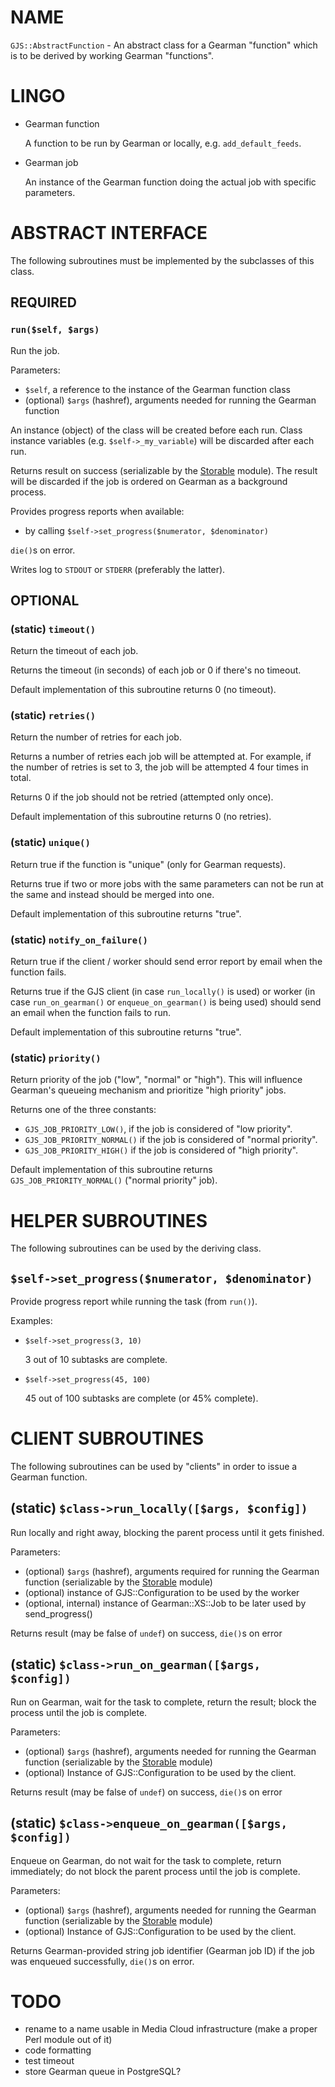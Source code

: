 # NAME

`GJS::AbstractFunction` - An abstract class for a Gearman "function" which
is to be derived by working Gearman "functions".



# LINGO

- Gearman function

    A function to be run by Gearman or locally, e.g. `add_default_feeds`.

- Gearman job

    An instance of the Gearman function doing the actual job with specific parameters.

# ABSTRACT INTERFACE

The following subroutines must be implemented by the subclasses of this class.

## REQUIRED

### `run($self, $args)`

Run the job.

Parameters:

- `$self`, a reference to the instance of the Gearman function class
- (optional) `$args` (hashref), arguments needed for running the
Gearman function

An instance (object) of the class will be created before each run. Class
instance variables (e.g. `$self->_my_variable`) will be discarded after
each run.

Returns result on success (serializable by the [Storable](http://search.cpan.org/perldoc?Storable) module). The result
will be discarded if the job is ordered on Gearman as a background process.

Provides progress reports when available:

- by calling `$self->set_progress($numerator, $denominator)`

`die()`s on error.

Writes log to `STDOUT` or `STDERR` (preferably the latter).

## OPTIONAL

### (static) `timeout()`

Return the timeout of each job.

Returns the timeout (in seconds) of each job or 0 if there's no timeout.

Default implementation of this subroutine returns 0 (no timeout).

### (static) `retries()`

Return the number of retries for each job.

Returns a number of retries each job will be attempted at. For example, if the
number of retries is set to 3, the job will be attempted 4 four times in total.

Returns 0 if the job should not be retried (attempted only once).

Default implementation of this subroutine returns 0 (no retries).

### (static) `unique()`

Return true if the function is "unique" (only for Gearman requests).

Returns true if two or more jobs with the same parameters can not be run at the
same and instead should be merged into one.

Default implementation of this subroutine returns "true".

### (static) `notify_on_failure()`

Return true if the client / worker should send error report by email when the function fails.

Returns true if the GJS client (in case `run_locally()` is used) or worker
(in case `run_on_gearman()` or `enqueue_on_gearman()` is being used) should
send an email when the function fails to run.

Default implementation of this subroutine returns "true".

### (static) `priority()`

Return priority of the job ("low", "normal" or "high"). This will influence
Gearman's queueing mechanism and prioritize "high priority" jobs.

Returns one of the three constants:

- `GJS_JOB_PRIORITY_LOW()`, if the job is considered of "low priority".
- `GJS_JOB_PRIORITY_NORMAL()` if the job is considered of "normal priority".
- `GJS_JOB_PRIORITY_HIGH()` if the job is considered of "high priority".

Default implementation of this subroutine returns `GJS_JOB_PRIORITY_NORMAL()`
("normal priority" job).

# HELPER SUBROUTINES

The following subroutines can be used by the deriving class.

## `$self->set_progress($numerator, $denominator)`

Provide progress report while running the task (from `run()`).

Examples:

- `$self->set_progress(3, 10)`

    3 out of 10 subtasks are complete.

- `$self->set_progress(45, 100)`

    45 out of 100 subtasks are complete (or 45% complete).

# CLIENT SUBROUTINES

The following subroutines can be used by "clients" in order to issue a Gearman
function.

## (static) `$class->run_locally([$args, $config])`

Run locally and right away, blocking the parent process until it gets finished.

Parameters:

- (optional) `$args` (hashref), arguments required for running the
Gearman function  (serializable by the [Storable](http://search.cpan.org/perldoc?Storable) module)
- (optional) instance of GJS::Configuration to be used by the worker
- (optional, internal) instance of Gearman::XS::Job to be later used by
send\_progress()

Returns result (may be false of `undef`) on success, `die()`s on error

## (static) `$class->run_on_gearman([$args, $config])`

Run on Gearman, wait for the task to complete, return the result; block the
process until the job is complete.

Parameters:

- (optional) `$args` (hashref), arguments needed for running the Gearman
function (serializable by the [Storable](http://search.cpan.org/perldoc?Storable) module)
- (optional) Instance of GJS::Configuration to be used by the client.

Returns result (may be false of `undef`) on success, `die()`s on error

## (static) `$class->enqueue_on_gearman([$args, $config])`

Enqueue on Gearman, do not wait for the task to complete, return immediately;
do not block the parent process until the job is complete.

Parameters:

- (optional) `$args` (hashref), arguments needed for running the Gearman
function (serializable by the [Storable](http://search.cpan.org/perldoc?Storable) module)
- (optional) Instance of GJS::Configuration to be used by the client.

Returns Gearman-provided string job identifier (Gearman job ID) if the job was
enqueued successfully, `die()`s on error.

# TODO

- rename to a name usable in Media Cloud infrastructure (make a proper Perl module out of it)
- code formatting
- test timeout
- store Gearman queue in PostgreSQL?

